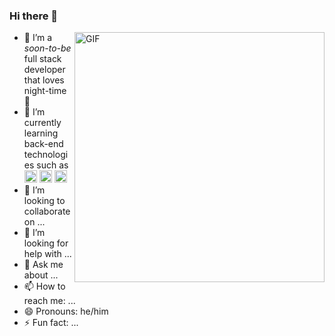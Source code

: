 ### Hi there 👋

<img align="right" alt="GIF" src="assets/joaofrango.jpeg" height="400" />

- 🔭 I’m a <em>soon-to-be</em> full stack developer that loves night-time 🦉
- 🌱 I’m currently learning back-end technologies such as <img src="https://img.shields.io/badge/Node.js-339933?style=for-the-badge&logo=nodedotjs&logoColor=white" height="20px" /> <img src="https://img.shields.io/badge/postgres-%23316192.svg?style=for-the-badge&logo=postgresql&logoColor=white" height="20px"/> <img src="https://img.shields.io/badge/-jest-%23C21325?style=for-the-badge&logo=jest&logoColor=white" height="20px" />
- 👯 I’m looking to collaborate on ...
- 🤔 I’m looking for help with ...
- 💬 Ask me about ...
- 📫 How to reach me: ...
- 😄 Pronouns: he/him
- ⚡ Fun fact: ...

